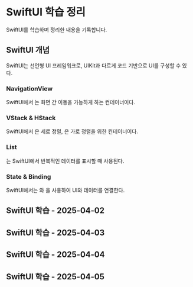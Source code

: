 # SwiftUI 학습 정리

SwiftUI를 학습하며 정리한 내용을 기록합니다.

## SwiftUI 개념
SwiftUI는 선언형 UI 프레임워크로, UIKit과 다르게 코드 기반으로 UI를 구성할 수 있다.

### NavigationView
SwiftUI에서 는 화면 간 이동을 가능하게 하는 컨테이너이다.



### VStack & HStack
SwiftUI에서 은 세로 정렬, 은 가로 정렬을 위한 컨테이너이다.



### List
는 SwiftUI에서 반복적인 데이터를 표시할 때 사용된다.



### State & Binding
SwiftUI에서는 와 을 사용하여 UI와 데이터를 연결한다.



## SwiftUI 학습 - 2025-04-02



## SwiftUI 학습 - 2025-04-03



## SwiftUI 학습 - 2025-04-04



## SwiftUI 학습 - 2025-04-05


